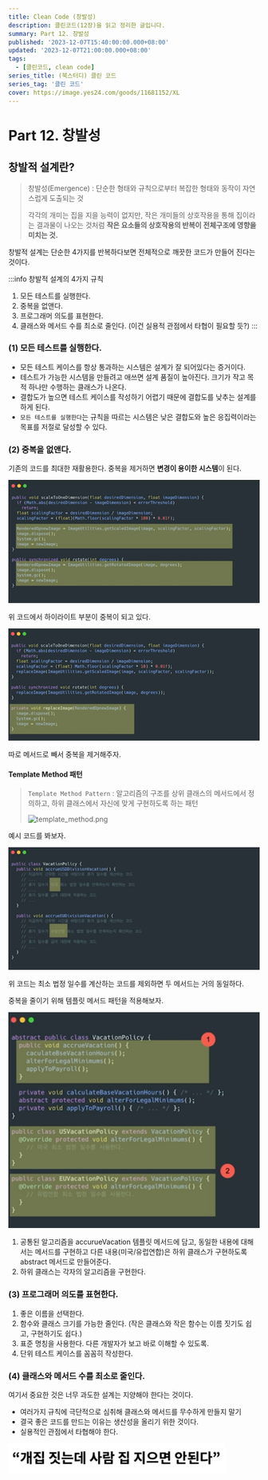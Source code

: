 ```yaml
---
title: Clean Code (창발성)
description: 클린코드(12장)을 읽고 정리한 글입니다.
summary: Part 12. 창발성
published: '2023-12-07T15:40:00:00.000+08:00'
updated: '2023-12-07T21:00:00.000+08:00'
tags:
  - [클린코드, clean code]
series_title: (북스터디) 클린 코드
series_tag: '클린 코드'
cover: https://image.yes24.com/goods/11681152/XL
---
```


# Part 12. 창발성

## 창발적 설계란?

> 창발성(Emergence) : 단순한 형태와 규칙으로부터 복잡한 형태와 동작이 자연스럽게 도출되는 것
> 
> 각각의 개미는 집을 지을 능력이 없지만, 작은 개미들의 상호작용을 통해 집이라는 결과물이 나오는 것처럼 **작은 요소들의 상호작용의 반복이 전체구조에 영향을 미치는 것.**

창발적 설계는 단순한 4가지를 반복하다보면 전체적으로 깨끗한 코드가 만들어 진다는 것이다.

:::info 창발적 설계의 4가지 규칙
1. 모든 테스트를 실행한다.
2. 중복을 없앤다.
3. 프로그래머 의도를 표현한다.
4. 클래스와 메서드 수를 최소로 줄인다. (이건 실용적 관점에서 타협이 필요할 듯?)
:::

### (1) 모든 테스트를 실행한다.

- 모든 테스트 케이스를 항상 통과하는 시스템은 설계가 잘 되어있다는 증거이다.
- 테스트가 가능한 시스템을 만들려고 애쓰면 설계 품질이 높아진다. 크기가 작고 목적 하나만 수행하는 클래스가 나온다.
- 결합도가 높으면 테스트 케이스를 작성하기 어렵기 때문에 결합도를 낮추는 설계를 하게 된다.
- `모든 테스트를 실행한다`는 규칙을 따르는 시스템은 낮은 결합도와 높은 응집력이라는 목표를 저절로 달성할 수 있다.

### (2) 중복을 없앤다.

기존의 코드를 최대한 재활용한다. 중복을 제거하면 **변경이 용이한 시스템**이 된다.

![img.png](img.png)

위 코드에서 하이라이트 부분이 중복이 되고 있다. 

![img_1.png](img_1.png)

따로 메서드로 빼서 중복을 제거해주자.

#### Template Method 패턴

> `Template Method Pattern` : 알고리즘의 구조를 상위 클래스의 메서드에서 정의하고, 하위 클래스에서 자신에 맞게 구현하도록 하는 패턴
>
> ![template_method.png](https://sourcemaking.com/files/v2/content/patterns/Template_method_example.png)

예시 코드를 봐보자.

![img_2.png](img_2.png)

위 코드는 최소 법정 일수를 계산하는 코드를 제외하면 두 메서드는 거의 동일하다.

중복을 줄이기 위해 템플릿 메서드 패턴을 적용해보자.

![img_3.png](img_3.png)

1. 공통된 알고리즘을 accurueVacation 템플릿 메서드에 담고, 동일한 내용에 대해서는 메서드를 구현하고 다른 내용(미국/유럽연합)은 하위 클래스가 구현하도록 abstract 메서드로 만들어준다.
2. 하위 클래스는 각자의 알고리즘을 구현한다.

### (3) 프로그래머 의도를 표현한다.

1. 좋은 이름을 선택한다.
2. 함수와 클래스 크기를 가능한 줄인다. (작은 클래스와 작은 함수는 이름 짓기도 쉽고, 구현하기도 쉽다.)
3. 표준 명칭을 사용한다. 다른 개발자가 보고 바로 이해할 수 있도록.
4. 단위 테스트 케이스를 꼼꼼히 작성한다.

### (4) 클래스와 메서드 수를 최소로 줄인다.

여기서 중요한 것은 너무 과도한 설계는 지양해야 한다는 것이다.

- 여러가지 규칙에 극단적으로 심취해 클래스와 메서드를 무수하게 만들지 말기
- 결국 좋은 코드를 만드는 이유는 생산성을 올리기 위한 것이다.
- 실용적인 관점에서 타협해야 한다.

![img_4.png](img_4.png)

